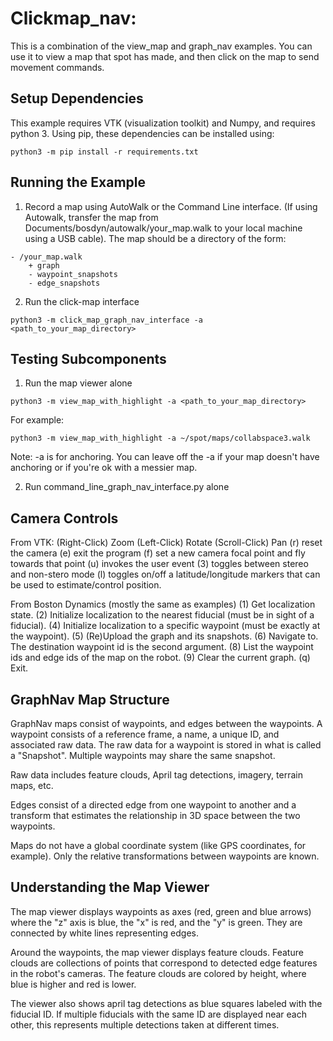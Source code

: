 # Clickmap_nav: 
This is a combination of the view_map and graph_nav examples. You can use it to view a map that spot has made, and then click on the map to send movement commands.

## Setup Dependencies

This example requires VTK (visualization toolkit) and Numpy, and requires python 3. Using pip, these dependencies can be installed using:

```
python3 -m pip install -r requirements.txt
```

## Running the Example

1. Record a map using AutoWalk or the Command Line interface. (If using Autowalk, transfer the map from Documents/bosdyn/autowalk/your_map.walk to your local machine using a USB cable). The map should be a directory of the form:

```
- /your_map.walk
    + graph
    - waypoint_snapshots
    - edge_snapshots
```
2. Run the click-map interface
```
python3 -m click_map_graph_nav_interface -a <path_to_your_map_directory>
```

## Testing Subcomponents
1. Run the map viewer alone
```
python3 -m view_map_with_highlight -a <path_to_your_map_directory>
```
For example: 
```
python3 -m view_map_with_highlight -a ~/spot/maps/collabspace3.walk
```
Note: -a is for anchoring. You can leave off the -a if your map doesn't have anchoring or if you're ok with a messier map.

2. Run command_line_graph_nav_interface.py alone 

## Camera Controls
From VTK:
(Right-Click)  Zoom
(Left-Click)   Rotate
(Scroll-Click) Pan
(r) reset the camera
(e) exit the program
(f) set a new camera focal point and fly towards that point
(u) invokes the user event
(3) toggles between stereo and non-stero mode
(l) toggles on/off a latitude/longitude markers that can be used to estimate/control position.

From Boston Dynamics (mostly the same as examples)
(1) Get localization state.
(2) Initialize localization to the nearest fiducial (must be in sight of a fiducial).
(4) Initialize localization to a specific waypoint (must be exactly at the waypoint).
(5) (Re)Upload the graph and its snapshots.
(6) Navigate to. The destination waypoint id is the second argument.
(8) List the waypoint ids and edge ids of the map on the robot.
(9) Clear the current graph.
(q) Exit.

## GraphNav Map Structure

GraphNav maps consist of waypoints, and edges between the waypoints. A waypoint consists of a reference frame, a name, a unique ID, and associated raw data. The raw data for a waypoint is stored in what is called a "Snapshot". Multiple waypoints may share the same snapshot.

Raw data includes feature clouds, April tag detections, imagery, terrain maps, etc.

Edges consist of a directed edge from one waypoint to another and a transform that estimates the relationship in 3D space between the two waypoints.

Maps do not have a global coordinate system (like GPS coordinates, for example). Only the relative transformations between waypoints are known.

## Understanding the Map Viewer

The map viewer displays waypoints as axes (red, green and blue arrows) where the "z" axis is blue, the "x" is red, and the "y" is green. They are connected by white lines representing edges.

Around the waypoints, the map viewer displays feature clouds. Feature clouds are collections of points that correspond to detected edge features in the robot's cameras. The feature clouds are colored by height, where blue is higher and red is lower.

The viewer also shows april tag detections as blue squares labeled with the fiducial ID. If multiple fiducials with the same ID are displayed near each other, this represents multiple detections taken at different times.
